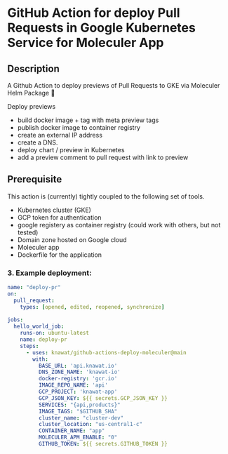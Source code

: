 # GitHub Action for deploy Pull Requests in Google Kubernetes Service for Moleculer App
      
## Description
A Github Action to deploy previews of Pull Requests to GKE via Moleculer Helm Package 🚀

Deploy previews
 - build docker image + tag with meta preview tags
 - publish docker image to container registry
 - create an external IP address
 - create a DNS.
 - deploy chart / preview in Kubernetes
 - add a preview comment to pull request with link to preview

## Prerequisite
This action is (currently) tightly coupled to the following set of tools. 
- Kubernetes cluster (GKE)
- GCP token for authentication
- google registery as container registry (could work with others, but not tested)
- Domain zone hosted on Google cloud
- Moleculer app
- Dockerfile for the application

### 3. Example deployment:

```yaml
name: "deploy-pr"
on:
  pull_request:
    types: [opened, edited, reopened, synchronize]
  
jobs:
  hello_world_job:
    runs-on: ubuntu-latest
    name: deploy-pr
    steps:
      - uses: knawat/github-actions-deploy-moleculer@main
        with: 
          BASE_URL: 'api.knawat.io'
          DNS_ZONE_NAME: 'knawat-io'
          docker-registry: 'gcr.io'
          IMAGE_REPO_NAME: 'api'
          GCP_PROJECT: 'knawat-app'
          GCP_JSON_KEY: ${{ secrets.GCP_JSON_KEY }}
          SERVICES: "{api,products}"
          IMAGE_TAGS: "$GITHUB_SHA" 
          cluster_name: "cluster-dev"
          cluster_location: "us-central1-c"
          CONTAINER_NAME: "app"
          MOLECULER_APM_ENABLE: "0"
          GITHUB_TOKEN: ${{ secrets.GITHUB_TOKEN }}
```